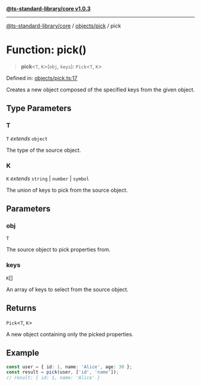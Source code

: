 [**@ts-standard-library/core v1.0.3**](../../../README.md)

***

[@ts-standard-library/core](../../../modules.md) / [objects/pick](../README.md) / pick

# Function: pick()

> **pick**\<`T`, `K`\>(`obj`, `keys`): `Pick`\<`T`, `K`\>

Defined in: [objects/pick.ts:17](https://github.com/gabaudette/ts-stdlib/blob/be448e6a9d9c20c6c2f27f6550ce4e65fc8c9b89/packages/core/src/objects/pick.ts#L17)

Creates a new object composed of the specified keys from the given object.

## Type Parameters

### T

`T` *extends* `object`

The type of the source object.

### K

`K` *extends* `string` \| `number` \| `symbol`

The union of keys to pick from the source object.

## Parameters

### obj

`T`

The source object to pick properties from.

### keys

`K`[]

An array of keys to select from the source object.

## Returns

`Pick`\<`T`, `K`\>

A new object containing only the picked properties.

## Example

```typescript
const user = { id: 1, name: 'Alice', age: 30 };
const result = pick(user, ['id', 'name']);
// result: { id: 1, name: 'Alice' }
```
